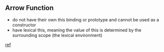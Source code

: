 ## Arrow Function 

- do not have their own this binding or prototype and cannot be used as a constructor
- have lexical this, meaning the value of this is determined by the surrounding scope (the lexical environment)

[ref](https://www.digitalocean.com/community/tutorials/understanding-arrow-functions-in-javascript)